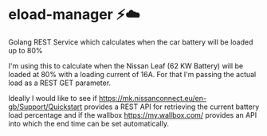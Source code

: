 # eload-manager ⚡️☁️

Golang REST Service which calculates when the car battery will be loaded up to 80%

I'm using this to calculate when the Nissan Leaf (62 KW Battery) will be loaded at 80% with a loading current of 16A. For that I'm passing the actual load as a REST GET parameter.

Ideally I would like to see if https://mk.nissanconnect.eu/en-gb/Support/Quickstart provides a REST API for retrieving the current battery load percentage and if the wallbox https://my.wallbox.com/ provides an API into which the end time can be set automatically.
